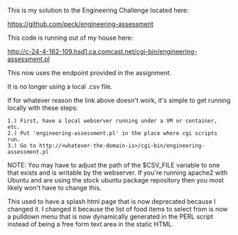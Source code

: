 This is my solution to the Engineering Challenge located here:

https://github.com/peck/engineering-assessment

This code is running out of my house here:

http://c-24-4-182-109.hsd1.ca.comcast.net/cgi-bin/engineering-assessment.pl

This now uses the endpoint provided in the assignment.

It is no longer using a local .csv file.

If for whatever reason the link above doesn't work, it's simple to get running locally with these steps:

	1.) First, have a local webserver running under a VM or container, etc.
	2.) Put 'engineering-assessment.pl' in the place where cgi scripts run.
	3.) Go to http://<whatever-the-domain-is>/cgi-bin/engineering-assessment.pl

NOTE: You may have to adjust the path of the $CSV_FILE variable to one that exists and is writable by the webserver. If you're running apache2 with Ubuntu and are using the stock ubuntu package repository then you most likely won't have to change this.

This used to have a splash html page that is now deprecated because I changed it. I changed it because the list of food items to select from is now a pulldown menu that is now dynamically generated in the PERL script instead of being a free form text area in the static HTML.
